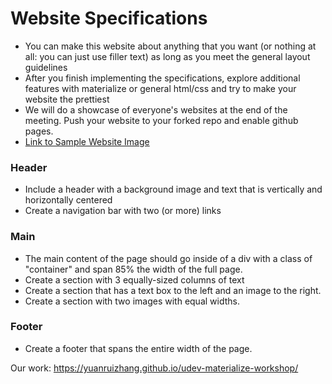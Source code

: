 # Website Specifications
- You can make this website about anything that you want (or nothing at all: you can just use filler text) as long as you meet the general layout guidelines
- After you finish implementing the specifications, explore additional features with materialize or general html/css and try to make your website the prettiest
- We will do a showcase of everyone's websites at the end of the meeting. Push your website to your forked repo and enable github pages.
- [Link to Sample Website Image](https://www.figma.com/file/a46znOgJP53kaciyZzjJTDkF/Untitled?node-id=0%3A1 "Link to Website Image")

### Header

- Include a header with a background image and text that is vertically and horizontally centered
- Create a navigation bar with two (or more) links

### Main
- The main content of the page should go inside of a div with a class of "container" and span 85% the width of the full page.
- Create a section with 3 equally-sized columns of text
- Create a section that has a text box to the left and an image to the right.
- Create a section with two images with equal widths.

### Footer
- Create a footer that spans the entire width of the page.

Our work: https://yuanruizhang.github.io/udev-materialize-workshop/
